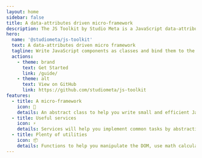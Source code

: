 ```yaml
---
layout: home
sidebar: false
title: A data-attributes driven micro-framework
description: The JS Toolkit by Studio Meta is a JavaScript data-attributes driven micro-framework shipped with plenty of useful utility functions to boost your project.
hero:
  name: '@studiometa/js-toolkit'
  text: A data-attributes driven micro framework
  tagline: Write JavaScript components as classes and bind them to the DOM with data-attributes
  actions:
    - theme: brand
      text: Get Started
      link: /guide/
    - theme: alt
      text: View on GitHub
      link: https://github.com/studiometa/js-toolkit
features:
  - title: A micro-framework
    icon: 🔧
    details: An abstract class to help you write small and efficient JavaScript classes as well as orchestrate them.
  - title: Useful services
    icon: ⚡
    details: Services will help you implement common tasks by abstracting their tedious parts.
  - title: Plenty of utilities
    icon: 📦
    details: Functions to help you manipulate the DOM, use math calculations, use the history API and more.
---
```


